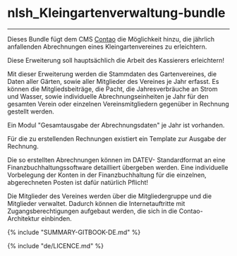 # nlsh_Kleingartenverwaltung-bundle
----------------------------------

Dieses Bundle fügt dem CMS [Contao](http://www.contao.org "http://www.contao.org") die Möglichkeit hinzu, die jährlich anfallenden Abrechnungen eines Kleingartenvereines zu erleichtern.

Diese Erweiterung soll hauptsächlich die Arbeit des Kassierers erleichtern!

Mit dieser Erweiterung werden die Stammdaten des Gartenvereines, die Daten aller Gärten, sowie aller Mitglieder des Vereines je Jahr erfasst.
Es können die Mitgliedsbeiträge, die Pacht, die Jahresverbräuche an Strom und Wasser, sowie individuelle Abrechnungseinheiten je Jahr für den gesamten Verein oder einzelnen Vereinsmitgliedern gegenüber in Rechnung gestellt werden.

Ein Modul "Gesamtausgabe der Abrechnungsdaten"  je Jahr ist vorhanden.

Für die zu erstellenden Rechnungen existiert ein Template zur Ausgabe der Rechnung.

Die so erstellten Abrechnungen können im DATEV- Standardformat an eine Finanzbuchhaltungssoftware detailliert übergeben werden.
Eine individuelle Vorbelegung der Konten in der Finanzbuchhaltung für die einzelnen, abgerechneten Posten ist dafür natürlich Pflicht!

Die Mitglieder des Vereines werden über die Mitgliedergruppe und die Mitglieder verwaltet.
Dadurch können die Internetauftritte mit Zugangsberechtigungen aufgebaut werden, die sich in die Contao- Architektur einbinden.

{% include "SUMMARY-GITBOOK-DE.md" %}

{% include "de/LICENCE.md" %}
